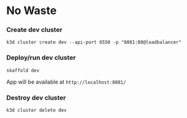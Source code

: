 # No Waste

### Create dev cluster
```
k3d cluster create dev --api-port 6550 -p "8081:80@loadbalancer"
```

### Deploy/run dev cluster
```
skaffold dev
```
App will be available at `http://localhost:8081/`

### Destroy dev cluster
```
k3d cluster delete dev
```